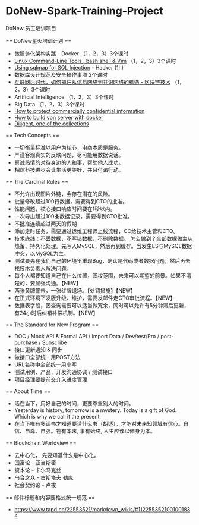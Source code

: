 # DoNew-Spark-Training-Project

DoNew 员工培训项目 

== DoNew星火培训计划 ==
* 微服务化架构实践 - Docker （1，2，3）3个课时 
* [Linux Command-Line Tools , bash shell & Vim](https://github.com/tonycai/EYEE-Spark-Training-Project/wiki/Linux-Command-Line-Tools-%2C-bash-shell-%26-Vim)  （1，2，3）3个课时
* [Using sqlmap for SQL Injection](https://github.com/tonycai/EYEE-Spark-Training-Project/wiki/Using-sqlmap-for-SQL-Injection) - Hacker (1h)
* 数据库设计规范及安全操作事项  2个课时
* [互联网后时代，如何抓住从信息网络到共识网络的机遇 - 区块链技术](https://github.com/tonycai/The-Journal-of-Blockchain) （1，2，3）3个课时
* Artificial Intelligence （1，2，3）3个课时
* Big Data （1，2，3）3个课时
* [How to protect commercially confidential information](https://github.com/tonycai/EYEE-Spark-Training-Project/wiki/How-to-protect-commercially-confidential-information)
* [How to build vpn server with docker](https://github.com/tonycai/EYEE-Spark-Training-Project/wiki/How-to-build-vpn-server-with-docker)
* [Diligent, one of the collections](https://github.com/tonycai/EYEE-Spark-Training-Project/wiki/Diligent-one-of-the-collections)

== Tech Concepts ==
* 一切衡量标准以用户为核心，电商本质是服务。
* 严谨客观真实的反映问题，尽可能用数据说话。
* 真诚热情的对待身边的人和事，帮助他人成功。
* 相信科技进步会让生活更美好，并且付诸行动。


== The Cardinal Rules ==
* 不允许出现图片外链，会存在潜在的风险。
* 批量修改超过100行数据，需要得到CTO的批准。
* 性能问题，核心接口响应时间要在1秒以内。
* 一次导出超过100条数据记录，需要得到CTO批准。
* 不批准连续超过两天的假期
* 添加定时任务，需要通过运维工程师上线流程，CC给技术主管和CTO。
* 技术底线：不丢数据，不写错数据，不删除数据。 怎么做到？全部数据做主从热备、持久化处理。先写入MySQL，然后再到缓存。当发生ES与MySQL数据冲突，以MySQL为主。
* 测试要先在我们自己的环境里重现Bug，确认是代码或者数据问题，然后再去找技术负责人解决问题。
* 每个人都要知道自己在什么位置，职权范围，未来可以期望的前景。如果不清楚的，要加强沟通。【NEW】
* 两张黄牌警告，一张红牌退场。【处罚措施】【NEW】
* 在正式环境下发版升级、维护，需要发邮件走CTO审批流程。【NEW】
* 数据表字段，因查询需要可以适当做冗余，同时可以允许有5分钟滞后更新，有24小时后纠错补偿机制。【NEW】

== The Standard for New Program  ==
* DOC / Mock API & Formal API / Import Data  / Dev/test/Pro / post-purchase / Subscribe
* 接口更新通知 & 同步
* 做接口全部统一用POST方法
* URL名称中全部统一用小写
* 测试用例、产品、开发沟通协调 / 测试接口
* 项目经理要提前交介入进度管理

== About Time ==
* 活在当下，用好自己的时间，更要尊重别人的时间。
* Yesterday is history, tomorrow is a mystery. Today is a gift of God. Which is why we call it the present.
* 在当下唯有多读书才知道要读什么书（胡适），才能对未来知领域有信心。自信、自尊、自强。物有本末, 事有始终, 人生应该以修身为本。

== Blockchain Worldview ==
* 去中心化， 先要知道什么是中心化。
* 国富论 - 亚当斯密
* 资本论 - 卡尔马克丝
* 乌合之众 - 古斯塔夫·勒庞
* 社会契约论 - 卢梭

== 邮件标题和内容要格式统一规范 ==
* https://www.tapd.cn/22553521/markdown_wikis/#1122553521001001834
